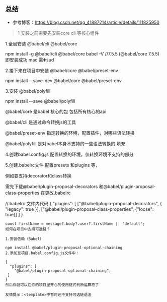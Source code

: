 # 

## 总结

* 参考博客：https://blog.csdn.net/qq_41887214/article/details/111825950


> 1 安装之前需要先安装core cli 等核心组件 


1.全局安装 @babel/cli @babel/core

npm install -g @babel/cli  @babel/core
babel -V //7.5.5 (@babel/core 7.5.5)  即安装成功 mac 需➕sud


2.接下来在项目中安装 @babel/core @babel/preset-env

npm install --save-dev @babel/core @babel/preset-env

3.安装 @babel/polyfill

npm install --save @babel/polyfill


@babel/core 是babel 核心的包 包括所有核心的api

@babel/cli 是通过命令转换js的工具

@babel/preset-env  指定转换的环境，配置插件，对哪些语法转换

@babel/polyfill  是对babel本身不支持的一些语法转换的 填充

4.创建babel.config.js 配置转换的环境，仅转换环境不支持的部分

5.创建.babelrc文件 配置presets 和plugins 等，

例如要支持decorator和class转换 

需先下载@babel/plugin-proposal-decorators 和@babel/plugin-proposal-class-properties 在更改.babelrc



//.babelrc 文件内代码
{
    "plugins": [
      ["@babel/plugin-proposal-decorators", { "legacy": true }],
      ["@babel/plugin-proposal-class-properties", {"loose": true}]
    ]
 }



```
const firstName = message?.body?.user?.firstName || 'default';
如何在项目中支持可选链？

1.安装依赖（Babel）

npm install @babel/plugin-proposal-optional-chaining
2.添加至项目.babel.config.js文件中：

{
  "plugins": [
    "@babel/plugin-proposal-optional-chaining",
 ]
}
然后你就可以在你的项目里开心的使用链式判断运算符了

友情提示：<template>中暂时还不支持可选链语法
```
